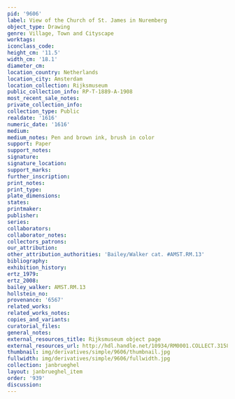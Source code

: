 ```yaml
---
pid: '9606'
label: View of the Church of St. James in Nuremberg
object_type: Drawing
genre: Village, Town and Cityscape
worktags:
iconclass_code:
height_cm: '11.5'
width_cm: '18.1'
diameter_cm:
location_country: Netherlands
location_city: Amsterdam
location_collection: Rijksmuseum
public_collection_info: RP-T-1889-A-1908
most_recent_sale_notes:
private_collection_info:
collection_type: Public
realdate: '1616'
numeric_date: '1616'
medium:
medium_notes: Pen and brown ink, brush in color
support: Paper
support_notes:
signature:
signature_location:
support_marks:
further_inscription:
print_notes:
print_type:
plate_dimensions:
states:
printmaker:
publisher:
series:
collaborators:
collaborator_notes:
collectors_patrons:
our_attribution:
other_attribution_authorities: 'Bailey/Walker cat. #AMST.RM.13'
bibliography:
exhibition_history:
ertz_1979:
ertz_2008:
bailey_walker: AMST.RM.13
hollstein_no:
provenance: '6567'
related_works:
related_works_notes:
copies_and_variants:
curatorial_files:
general_notes:
external_resources_title: Rijksmuseum object page
external_resources_url: http://hdl.handle.net/10934/RM0001.COLLECT.315857
thumbnail: img/derivatives/simple/9606/thumbnail.jpg
fullwidth: img/derivatives/simple/9606/fullwidth.jpg
collection: janbrueghel
layout: janbrueghel_item
order: '939'
discussion:
---
```

